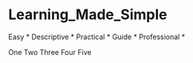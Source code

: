 # Learning_Made_Simple
 Easy  *  Descriptive  *  Practical  *  Guide  *  Professional *

 
One 
Two
Three 
Four 
Five
